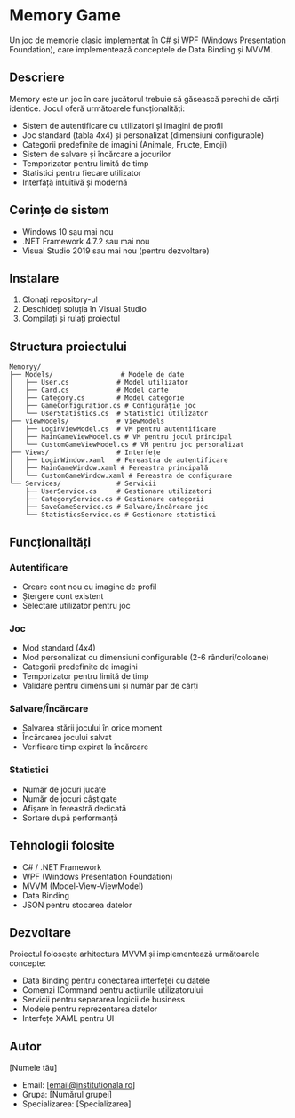 # Memory Game

Un joc de memorie clasic implementat în C# și WPF (Windows Presentation Foundation), care implementează conceptele de Data Binding și MVVM.

## Descriere

Memory este un joc în care jucătorul trebuie să găsească perechi de cărți identice. Jocul oferă următoarele funcționalități:

- Sistem de autentificare cu utilizatori și imagini de profil
- Joc standard (tabla 4x4) și personalizat (dimensiuni configurable)
- Categorii predefinite de imagini (Animale, Fructe, Emoji)
- Sistem de salvare și încărcare a jocurilor
- Temporizator pentru limită de timp
- Statistici pentru fiecare utilizator
- Interfață intuitivă și modernă

## Cerințe de sistem

- Windows 10 sau mai nou
- .NET Framework 4.7.2 sau mai nou
- Visual Studio 2019 sau mai nou (pentru dezvoltare)

## Instalare

1. Clonați repository-ul
2. Deschideți soluția în Visual Studio
3. Compilați și rulați proiectul

## Structura proiectului

```
Memoryy/
├── Models/                 # Modele de date
│   ├── User.cs            # Model utilizator
│   ├── Card.cs            # Model carte
│   ├── Category.cs        # Model categorie
│   ├── GameConfiguration.cs # Configurație joc
│   └── UserStatistics.cs  # Statistici utilizator
├── ViewModels/            # ViewModels
│   ├── LoginViewModel.cs  # VM pentru autentificare
│   ├── MainGameViewModel.cs # VM pentru jocul principal
│   └── CustomGameViewModel.cs # VM pentru joc personalizat
├── Views/                 # Interfețe
│   ├── LoginWindow.xaml   # Fereastra de autentificare
│   ├── MainGameWindow.xaml # Fereastra principală
│   └── CustomGameWindow.xaml # Fereastra de configurare
└── Services/              # Servicii
    ├── UserService.cs     # Gestionare utilizatori
    ├── CategoryService.cs # Gestionare categorii
    ├── SaveGameService.cs # Salvare/încărcare joc
    └── StatisticsService.cs # Gestionare statistici
```

## Funcționalități

### Autentificare
- Creare cont nou cu imagine de profil
- Ștergere cont existent
- Selectare utilizator pentru joc

### Joc
- Mod standard (4x4)
- Mod personalizat cu dimensiuni configurable (2-6 rânduri/coloane)
- Categorii predefinite de imagini
- Temporizator pentru limită de timp
- Validare pentru dimensiuni și număr par de cărți

### Salvare/Încărcare
- Salvarea stării jocului în orice moment
- Încărcarea jocului salvat
- Verificare timp expirat la încărcare

### Statistici
- Număr de jocuri jucate
- Număr de jocuri câștigate
- Afișare în fereastră dedicată
- Sortare după performanță

## Tehnologii folosite

- C# / .NET Framework
- WPF (Windows Presentation Foundation)
- MVVM (Model-View-ViewModel)
- Data Binding
- JSON pentru stocarea datelor

## Dezvoltare

Proiectul folosește arhitectura MVVM și implementează următoarele concepte:

- Data Binding pentru conectarea interfeței cu datele
- Comenzi ICommand pentru acțiunile utilizatorului
- Servicii pentru separarea logicii de business
- Modele pentru reprezentarea datelor
- Interfețe XAML pentru UI

## Autor

[Numele tău]
- Email: [email@institutionala.ro]
- Grupa: [Numărul grupei]
- Specializarea: [Specializarea] 